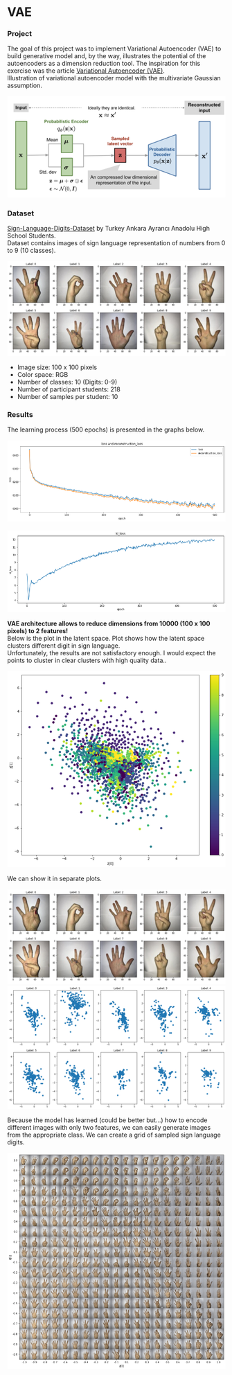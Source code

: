 # VAE

### Project
The goal of this project was to implement Variational Autoencoder (VAE) to build generative model and, by the way, illustrates the potential of the autoencoders as a dimension reduction tool. The inspiration for this exercise was the article [Variational Autoencoder (VAE)](https://lilianweng.github.io/posts/2018-08-12-vae/).<br>
Illustration of variational autoencoder model with the multivariate Gaussian assumption.<br>
<br>![VAE](img/img8.png)


### Dataset
[Sign-Language-Digits-Dataset](https://github.com/ardamavi/Sign-Language-Digits-Dataset) by Turkey Ankara Ayrancı Anadolu High School Students.<br>
Dataset contains images of sign language representation of numbers from 0 to 9 (10 classes).<br>
<br>![images_example](img/img5.png)
- Image size: 100 x 100 pixels
- Color space: RGB
- Number of classes: 10 (Digits: 0-9)
- Number of participant students: 218
- Number of samples per student: 10


### Results
The learning process (500 epochs) is presented in the graphs below.<br>
<br>![loss1](img/img2.png)<br>
<br>![loss2](img/img3.png)

**VAE architecture allows to reduce dimensions from 10000 (100 x 100 pixels) to 2 features!**<br>
Below is the plot in the latent space. Plot shows how the latent space clusters different digit in sign language.<br>
Unfortunately, the results are not satisfactory enough. I would expect the points to cluster in clear clusters with high quality data..<br>
<br>![latent_space](img/img4.png)

We can show it in separate plots.<br>
<br>![latent_space1](img/img5.png)
<br>![latent_space2](img/img6.png)

Because the model has learned (could be better but...) how to encode different images with only two features, we can easily generate images from the appropriate class. We can create a grid of sampled sign language digits.<br>
<br>![grid](img/img7.png)
